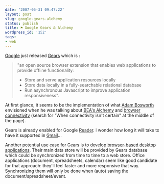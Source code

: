 ```yaml
---
date: '2007-05-31 09:47:22'
layout: post
slug: google-gears-alchemy
status: publish
title: ⚑ Google Gears & Alchemy
wordpress_id: '152'
tags:
- web
---
```


[Google](http://www.google.com) just released [Gears](http://gears.google.com) which  is :
> "an open source browser extension that enables web applications to provide offline functionality:
>
> *  Store and serve application resources locally
> * Store data locally in a fully-searchable relational database
> * Run asynchronous Javascript to improve application responsiveness".

At first glance, it seems to be the implementation of what [Adam Bosworth](http://www.adambosworth.net/) envisioned when he was talking about [BEA's Alchemy](http://www.eweek.com/article2/0,1895,1607676,00.asp) and [browser connectivity](http://www.adambosworth.net/archives/000023.html) (search for "When connectivity isn't certain" at the middle of the page).

Gears is already enabled for Google [Reader](http://www.google.com/reader/view/). I wonder how long it will take to have it supported in [Gmail](http://mail.google.com)...

Another potential use case for Gears is to develop [browser-based desktop applications](http://jmesnil.net/weblog/2005/01/new-breed-of-applications-browser.html). Their main data store will be provided by Gears database which could be synchronized from time to time to a web store. Office applications (document, spreadsheets, calendar) seem like good candidate for that approach: they'll feel faster and more responsive that way. Synchronizing them will only be done when (auto) saving the document/spreadsheet/event.

